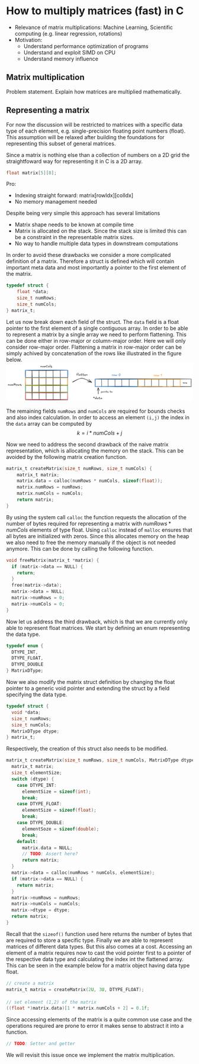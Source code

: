 # How to multiply matrices (fast) in C

* Relevance of matrix multiplications: Machine Learning, Scientific computing (e.g. linear regression, rotations)
* Motivation:
  * Understand performance optimization of programs
  * Understand and exploit SIMD on CPU
  * Understand memory influence

## Matrix multiplication

Problem statement.
Explain how matrices are multiplied mathematically.

## Representing a matrix
For now the discussion will be restricted to matrices with a specific data type of each element, e.g. single-precision floating point numbers (float). This assumption will be relaxed after building the foundations for representing this subset of general matrices.

Since a matrix is nothing else than a collection of numbers on a 2D grid the straightfoward way for representing it in C is a 2D array.

```C
float matrix[5][8];
```

Pro:
* Indexing straight forward: matrix[rowIdx][colIdx]
* No memory management needed

Despite being very simple this approach has several limitations
* Matrix shape needs to be known at compile time
* Matrix is allocated on the stack. Since the stack size is limited this can be a constraint in the representable matrix sizes.
* No way to handle multiple data types in downstream computations

In order to avoid these drawbacks we consider a more complicated definition of a matrix. Therefore a struct is defined which will contain important meta data and most importantly a pointer to the first element of the matrix.

```C
typedef struct {
    float *data;
    size_t numRows;
    size_t numCols;
} matrix_t;
```

Let us now break down each field of the struct. The `data` field is a float pointer to the first element of a single contiguous array. In order to be able to represent a matrix by a single array we need to perform flattening. This can be done either in row-major or column-major order. Here we will only consider row-major order. Flattening a matrix in row-major order can be simply achived by concatenation of the rows like illustrated in the figure below.
![matrix flatten](matrix_flatten.png)

The remaining fields `numRows` and `numCols` are required for bounds checks and also index calculation. In order to access an element `(i,j)` the index in the `data` array can be computed by
$$k=i * numCols + j$$

Now we need to address the second drawback of the naive matrix representation, which is allocating the memory on the stack. This can be avoided by the following matrix creation function.

```C
matrix_t createMatrix(size_t numRows, size_t numCols) {
    matrix_t matrix;
    matrix.data = calloc(numRows * numCols, sizeof(float));
    matrix.numRows = numRows;
    matrix.numCols = numCols;
    return matrix;
}
```
By using the system call `calloc` the function requests the allocation of the number of bytes required for representing a matrix with $numRows * numCols$ elements of type float. Using `calloc` instead of `malloc` ensures that all bytes are initialized with zeros. Since this allocates memory on the heap we also need to free the memory manually if the object is not needed anymore. This can be done by calling the following function.

```C
void freeMatrix(matrix_t *matrix) {
  if (matrix->data == NULL) {
    return;
  }
  free(matrix->data);
  matrix->data = NULL;
  matrix->numRows = 0;
  matrix->numCols = 0;
}
```

Now let us address the third drawback, which is that we are currently only able to represent float matrices. We start by defining an enum representing the data type.

```C
typedef enum {
  DTYPE_INT,
  DTYPE_FLOAT,
  DTYPE_DOUBLE
} MatrixDType;
```

Now we also modify the matrix struct definition by changing the float pointer to a generic void pointer and extending the struct by a field specifying the data type.

```C
typedef struct {
  void *data;
  size_t numRows;
  size_t numCols;
  MatrixDType dtype;
} matrix_t;
```

Respectively, the creation of this struct also needs to be modified.
```C
matrix_t createMatrix(size_t numRows, size_t numCols, MatrixDType dtype) {
  matrix_t matrix;
  size_t elementSize;
  switch (dtype) {
    case DTYPE_INT:
      elementSize = sizeof(int);
      break;
    case DTYPE_FLOAT:
      elementSize = sizeof(float);
      break;
    case DTYPE_DOUBLE:
      elementSoze = sizeof(double);
      break;
    default:
      matrix.data = NULL;
      // TODO: Assert here?
      return matrix;
  }
  matrix->data = calloc(numRows * numCols, elementSize);
  if (matrix->data == NULL) {
    return matrix;
  }
  matrix->numRows = numRows;
  matrix->numCols = numCols;
  matrix->dtype = dtype;
  return matrix;
}
```

Recall that the `sizeof()` function used here returns the number of bytes that are required to store a specific type. Finally we are able to represent matrices of different data types. But this also comes at a cost. Accessing an element of a matrix requires now to cast the void pointer first to a pointer of the respective data type and calculating the index int the flattened array. This can be seen in the example below for a matrix object having data type float.

```C
// create a matrix
matrix_t matrix = createMatrix(2U, 3U, DTYPE_FLOAT);

// set element (1,2) of the matrix
((float *)matrix.data)[1 * matrix.numCols + 2] = 0.1f;
```
Since accessing elements of the matrix is a quite common use case and the operations required are prone to error it makes sense to abstract it into a function.
```C
// TODO: Setter and getter
```
We will revisit this issue once we implement the matrix multiplication.
